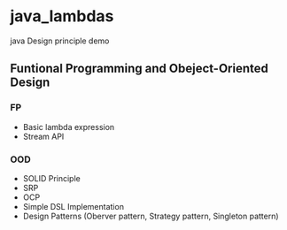 # java_lambdas
java Design principle demo

## Funtional Programming and Obeject-Oriented Design
### FP
* Basic lambda expression
* Stream API
### OOD
* SOLID Principle
* SRP
* OCP
* Simple DSL Implementation
* Design Patterns (Oberver pattern, Strategy pattern, Singleton pattern)
